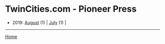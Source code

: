 # TwinCities.com - Pioneer Press

  * 2019: 
      [August](./twincities-com-pioneer-press-2019-08.md) (1) | 
      [July](./twincities-com-pioneer-press-2019-07.md) (1) | 

----

[Home](../)
